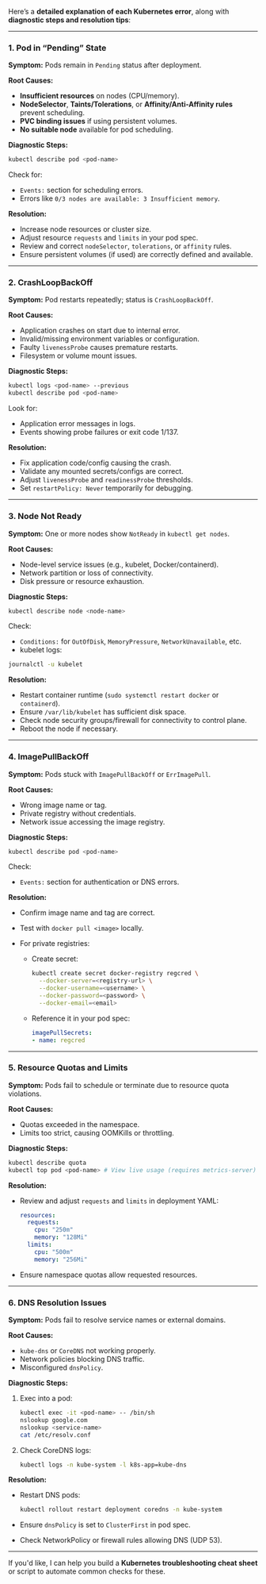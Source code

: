 Here’s a **detailed explanation of each Kubernetes error**, along with **diagnostic steps and resolution tips**:

---

### **1. Pod in “Pending” State**

**Symptom:**
Pods remain in `Pending` status after deployment.

**Root Causes:**

* **Insufficient resources** on nodes (CPU/memory).
* **NodeSelector**, **Taints/Tolerations**, or **Affinity/Anti-Affinity rules** prevent scheduling.
* **PVC binding issues** if using persistent volumes.
* **No suitable node** available for pod scheduling.

**Diagnostic Steps:**

```bash
kubectl describe pod <pod-name>
```

Check for:

* `Events:` section for scheduling errors.
* Errors like `0/3 nodes are available: 3 Insufficient memory`.

**Resolution:**

* Increase node resources or cluster size.
* Adjust resource `requests` and `limits` in your pod spec.
* Review and correct `nodeSelector`, `tolerations`, or `affinity` rules.
* Ensure persistent volumes (if used) are correctly defined and available.

---

### **2. CrashLoopBackOff**

**Symptom:**
Pod restarts repeatedly; status is `CrashLoopBackOff`.

**Root Causes:**

* Application crashes on start due to internal error.
* Invalid/missing environment variables or configuration.
* Faulty `livenessProbe` causes premature restarts.
* Filesystem or volume mount issues.

**Diagnostic Steps:**

```bash
kubectl logs <pod-name> --previous
kubectl describe pod <pod-name>
```

Look for:

* Application error messages in logs.
* Events showing probe failures or exit code 1/137.

**Resolution:**

* Fix application code/config causing the crash.
* Validate any mounted secrets/configs are correct.
* Adjust `livenessProbe` and `readinessProbe` thresholds.
* Set `restartPolicy: Never` temporarily for debugging.

---

### **3. Node Not Ready**

**Symptom:**
One or more nodes show `NotReady` in `kubectl get nodes`.

**Root Causes:**

* Node-level service issues (e.g., kubelet, Docker/containerd).
* Network partition or loss of connectivity.
* Disk pressure or resource exhaustion.

**Diagnostic Steps:**

```bash
kubectl describe node <node-name>
```

Check:

* `Conditions:` for `OutOfDisk`, `MemoryPressure`, `NetworkUnavailable`, etc.
* kubelet logs:

```bash
journalctl -u kubelet
```

**Resolution:**

* Restart container runtime (`sudo systemctl restart docker` or `containerd`).
* Ensure `/var/lib/kubelet` has sufficient disk space.
* Check node security groups/firewall for connectivity to control plane.
* Reboot the node if necessary.

---

### **4. ImagePullBackOff**

**Symptom:**
Pods stuck with `ImagePullBackOff` or `ErrImagePull`.

**Root Causes:**

* Wrong image name or tag.
* Private registry without credentials.
* Network issue accessing the image registry.

**Diagnostic Steps:**

```bash
kubectl describe pod <pod-name>
```

Check:

* `Events:` section for authentication or DNS errors.

**Resolution:**

* Confirm image name and tag are correct.
* Test with `docker pull <image>` locally.
* For private registries:

  * Create secret:

    ```bash
    kubectl create secret docker-registry regcred \
      --docker-server=<registry-url> \
      --docker-username=<username> \
      --docker-password=<password> \
      --docker-email=<email>
    ```
  * Reference it in your pod spec:

    ```yaml
    imagePullSecrets:
    - name: regcred
    ```

---

### **5. Resource Quotas and Limits**

**Symptom:**
Pods fail to schedule or terminate due to resource quota violations.

**Root Causes:**

* Quotas exceeded in the namespace.
* Limits too strict, causing OOMKills or throttling.

**Diagnostic Steps:**

```bash
kubectl describe quota
kubectl top pod <pod-name> # View live usage (requires metrics-server)
```

**Resolution:**

* Review and adjust `requests` and `limits` in deployment YAML:

  ```yaml
  resources:
    requests:
      cpu: "250m"
      memory: "128Mi"
    limits:
      cpu: "500m"
      memory: "256Mi"
  ```
* Ensure namespace quotas allow requested resources.

---

### **6. DNS Resolution Issues**

**Symptom:**
Pods fail to resolve service names or external domains.

**Root Causes:**

* `kube-dns` or `CoreDNS` not working properly.
* Network policies blocking DNS traffic.
* Misconfigured `dnsPolicy`.

**Diagnostic Steps:**

1. Exec into a pod:

   ```bash
   kubectl exec -it <pod-name> -- /bin/sh
   nslookup google.com
   nslookup <service-name>
   cat /etc/resolv.conf
   ```

2. Check CoreDNS logs:

   ```bash
   kubectl logs -n kube-system -l k8s-app=kube-dns
   ```

**Resolution:**

* Restart DNS pods:

  ```bash
  kubectl rollout restart deployment coredns -n kube-system
  ```
* Ensure `dnsPolicy` is set to `ClusterFirst` in pod spec.
* Check NetworkPolicy or firewall rules allowing DNS (UDP 53).

---

If you'd like, I can help you build a **Kubernetes troubleshooting cheat sheet** or script to automate common checks for these.
